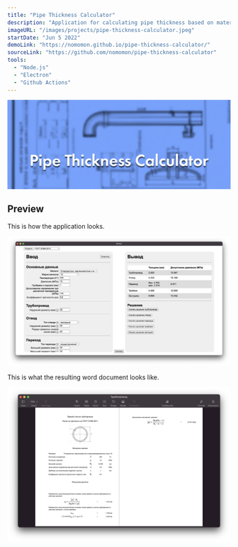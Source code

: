 ```yaml
---
title: "Pipe Thickness Calculator"
description: "Application for calculating pipe thickness based on material properties and exporting calculations into a word document."
imageURL: "/images/projects/pipe-thickness-calculator.jpeg"
startDate: "Jun 5 2022"
demoLink: "https://nomomon.github.io/pipe-thickness-calculator/"
sourceLink: "https://github.com/nomomon/pipe-thickness-calculator"
tools:
  - "Node.js"
  - "Electron"
  - "Github Actions"
---
```


![banner](/images/projects/pipe-thickness-calculator.jpeg)

## Preview

This is how the application looks.

![title_screen](https://github.com/nomomon/pipe-thickness-calculator/raw/v1.0.0/assets/preview/title_screen.png)

This is what the resulting word document looks like.

![output_document](https://github.com/nomomon/pipe-thickness-calculator/raw/v1.0.0/assets/preview/output_document.png)
